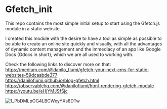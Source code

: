 # Gfetch_init
 This repo contains the most simple initial setup to start using the Gfetch.js module in a static website.
 
 I created this module with the desire to have a tool as simple as possible to be able to create an online site quickly and visually, with all the advantages of dynamic content management and the immediacy of an app like Google Docs (Gdocs in short), which we are all used to working with.
 
 Check the following links to discover more on that:
 https://medium.com/@danilo_fiumi/gfetch-your-next-cms-for-static-websites-59dcaabde377 <br>
 https://danilofiumi.github.io/blog-gfetch.html <br>
 https://observablehq.com/@danilofiumi/html-rendering-gfetch-module <br>
 https://youtu.be/eHjYMJSfSjc <br>

![1_PbDMLpOG4LBCWeyYXs8DTw](https://user-images.githubusercontent.com/76904889/205452996-c22aaa72-aa56-467e-9a28-3cab07996f2d.jpeg)
